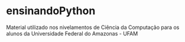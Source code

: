 # ensinandoPython
Material utilizado nos nivelamentos de Ciência da Computação para os alunos da Universidade Federal do Amazonas - UFAM
